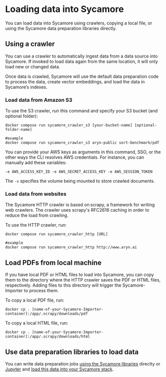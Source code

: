 # Loading data into Sycamore

You can load data into Sycamore using crawlers, copying a local file, or using the Sycamore data preparation libraries directly.


## Using a crawler
You can use a crawler to automatically ingest data from a data source into Sycamore. If invoked to load data again from the same location, it will only load new or changed data.

Once data is crawled, Sycamore will use the default data preparation code to process the data, create vector embeddings, and load the data in Sycamore’s indexes.

### Load data from Amazon S3

To use the S3 crawler, run this command and specify your S3 bucket (and optional folder):

```
docker compose run sycamore_crawler_s3 [your-bucket-name] [optional-folder-name]

#example
docker compose run sycamore_crawler_s3 aryn-public sort-benchmark/pdf
```

You can provide your AWS keys as arguments in this command, SSO, or the other ways the CLI resolves AWS credentials. For instance, you can manually add these variables:

```-e AWS_ACCESS_KEY_ID -e AWS_SECRET_ACCESS_KEY -e AWS_SESSION_TOKEN```

The `-v` specifies the volume being mounted to store crawled documents.

### Load data from websites

The Sycamore HTTP crawler is based on scrapy, a framework for writing web crawlers. The crawler uses scrapy's RFC2616 caching in order to reduce the load from crawling.

To use the HTTP crawler, run:

```
docker compose run sycamore_crawler_http [URL]

#example
docker compose run sycamore_crawler_http http://www.aryn.ai
```


## Load PDFs from local machine

If you have local PDF or HTML files to load into Sycamore, you can copy them to the directory where the HTTP crawler saves the PDF or HTML files, respectively. Adding files to this directory will trigger the Sycamore-Importer to process them.

To copy a local PDF file, run:

`docker cp . [name-of-your-Sycamore-Importer-container]:/app/.scrapy/downloads/pdf`

To copy a local HTML file, run:

`docker cp . [name-of-your-Sycamore-Importer-container]:/app/.scrapy/downloads/html`


## Use data preparation libraries to load data

You can write data preparation jobs [using the Sycamore libraries](/installing_sycamore_libraries_locally.md) direclty or [Jupyter](/using_jupyter.md) and [load this data into your Sycamore stack](/running_a_data_preparation_job.md). 
